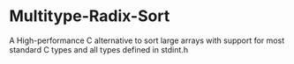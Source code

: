 # Multitype-Radix-Sort
A High-performance C alternative to sort large arrays with support for most standard C types and all types defined in stdint.h

